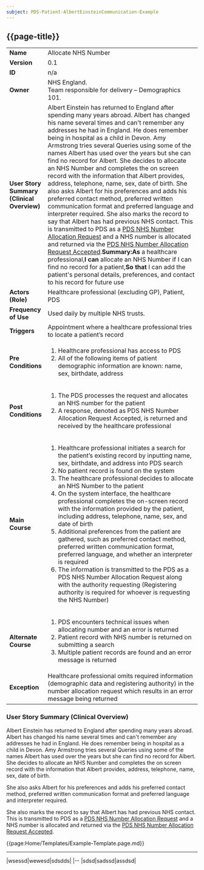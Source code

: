 ```yaml
---
subject: PDS-Patient-AlbertEinsteinCommunication-Example
---
```


## {{page-title}}

<table><colgroup><col style="width: 16.3025%;"/><col style="width: 83.6914%;"/></colgroup><tbody><tr>
<td><strong>Name</strong></td><td>Allocate NHS Number</td>
</tr><tr>
<td><strong>Version</strong></td><td>0.1</td>
</tr><tr>
<td><strong>ID</strong></td><td>n/a</td></tr><tr><td><strong>Owner</strong></td><td>NHS England. <br>Team responsible for delivery – Demographics 101.</td>
</tr><tr>
<td><strong>User Story Summary (Clinical Overview)</strong></td><td>Albert Einstein has returned to England after spending many years abroad. Albert has changed his name several times and can't remember any addresses he had in England. He does remember being in hospital as a child in Devon. Amy Armstrong tries several Queries using some of the names Albert has used over the years but she can find no record for Albert. She decides to allocate an NHS Number and completes the on screen record with the information that Albert provides, address, telephone, name, sex, date of birth. She also asks Albert for his preferences and adds his preferred contact method, preferred written communication format and preferred language and interpreter required. She also marks the record to say that Albert has had previous NHS contact. This is transmitted to PDS as a <a href="https://data.developer.nhs.uk/dms/mim/6.3.01/Domains/PDS/Document%20files/PDS%20IM.htm#_Toc_Section_6.9" class="external-link" rel="nofollow">PDS NHS Number Allocation Request</a> and a NHS number is allocated and returned via the <a href="https://data.developer.nhs.uk/dms/mim/6.3.01/Domains/PDS/Document%20files/PDS%20IM.htm#_Toc_Section_6.10" class="external-link" rel="nofollow">PDS NHS Number Allocation Request Accepted</a>.<strong>Summary:</strong><strong>As </strong>a healthcare professional,<strong>I can </strong>allocate an NHS Number if I can find no record for a patient,<strong>So that </strong>I can add the patient's personal details, preferences, and contact to his record for future use</td>
</tr><tr>
<td><strong>Actors (Role)</strong></td><td>Healthcare professional (excluding GP), Patient, PDS</td>
</tr><tr>
<td><strong>Frequency of Use</strong></td><td>Used daily by multiple NHS trusts.</td>
</tr><tr>
<td><strong>Triggers</strong></td><td>Appointment where a healthcare professional tries to locate a patient’s record</td>
</tr><tr>
<td><strong>Pre Conditions</strong></td><td><ol><li>Healthcare professional has access to PDS</li><li>All of the following items of patient demographic information are known: name, sex, birthdate, address</li></ol></td>
</tr><tr>
<td><strong>Post Conditions</strong></td><td><ol><li>The PDS processes the request and allocates an NHS number for the patient</li><li>A response, denoted as PDS NHS Number Allocation Request Accepted, is returned and received by the healthcare professional</li></ol></td>
</tr><tr>
<td><strong>Main Course</strong></td><td><ol><li>Healthcare professional initiates a search for the patient’s existing record by inputting name, sex, birthdate, and address into PDS search</li><li>No patient record is found on the system</li><li>The healthcare professional decides to allocate an NHS Number to the patient</li><li>On the system interface, the healthcare professional completes the on-screen record with the information provided by the patient, including address, telephone, name, sex, and date of birth</li><li>Additional preferences from the patient are gathered, such as preferred contact method, preferred written communication format, preferred language, and whether an interpreter is required</li><li>The information is transmitted to the PDS as a PDS NHS Number Allocation Request along with the authority requesting (Registering authority is required for whoever is requesting the NHS Number)</li></ol></td>
</tr><tr>
<td><strong>Alternate Course</strong></td><td><ol><li>PDS encounters technical issues when allocating number and an error is returned</li><li>Patient record with NHS number is returned on submitting a search</li><li>Multiple patient records are found and an error message is returned</li></ol></td></tr><tr><td><strong>Exception</strong></td><td>Healthcare professional omits required information (demographic data and registering authority) in the number allocation request which results in an error message being returned</td>
</tr></tbody></table>

### User Story Summary (Clinical Overview)
Albert Einstein has returned to England after spending many years abroad. Albert has changed his name several times and can't remember any addresses he had in England. He does remember being in hospital as a child in Devon. Amy Armstrong tries several Queries using some of the names Albert has used over the years but she can find no record for Albert. She decides to allocate an NHS Number and completes the on screen record with the information that Albert provides, address, telephone, name, sex, date of birth.

She also asks Albert for his preferences and adds his preferred contact method, preferred written communication format and preferred language and interpreter required. 

She also marks the record to say that Albert has had previous NHS contact. This is transmitted to PDS as a <a href="https://data.developer.nhs.uk/dms/mim/6.3.01/Domains/PDS/Document%20files/PDS%20IM.htm#_Toc_Section_6.9" class="external-link" rel="nofollow">PDS NHS Number Allocation Request</a> and a NHS number is allocated and returned via the <a href="https://data.developer.nhs.uk/dms/mim/6.3.01/Domains/PDS/Document%20files/PDS%20IM.htm#_Toc_Section_6.10" class="external-link" rel="nofollow">PDS NHS Number Allocation Request Accepted</a>.

{{page:Home/Templates/Example-Template.page.md}}

---

|wsessd|wewesd|sdsdds|
|--
|sdsd|sadssd|assdsd|
